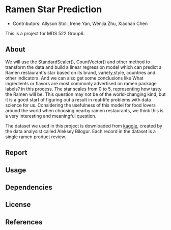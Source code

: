 # Ramen Star Prediction

+ Contributors: Allyson Stoll, Irene Yan, Wenjia Zhu, Xiaohan Chen

This is a project for MDS 522 Group6.

## About

We will use the StandardScaler(), CountVector() and other method to transform the data and build a linear regression model which can predict a Ramen restaurant's star based on its brand, variety,style, countries and other indicators. And we can also get some conclusions like What ingredients or flavors are most commonly advertised on ramen package labels? in this process. The star scales from 0 to 5, representing how tasty the Ramen will be. This question may not be of the world-changing kind, but it is a good start of figuring out a result in real-life problems with data science for us. Considering the usefulness of this model for food lovers around the world when choosing nearby ramen restaurants, we think this is a very interesting and meaningful question.

The dataset we used in this project is downloaded from [kaggle](https://www.kaggle.com/residentmario/ramen-ratings), created by the data analysist called Aleksey Bilogur. Each record in the dataset is a single ramen product review.

## Report

## Usage

## Dependencies

## License

## References
